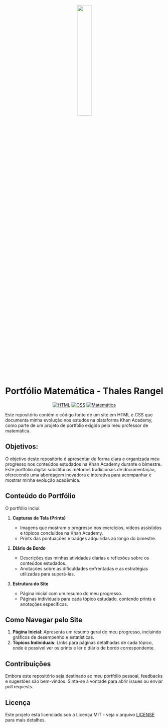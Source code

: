 <div align="center">

<img src="https://github.com/user-attachments/assets/87beec4e-ef14-4d94-96db-a23d0a934921" width="30%">

# Portfólio Matemática - Thales Rangel

[![HTML](https://img.shields.io/badge/HTML-5-red)](https://thales-rangel.github.io/Thales-Rangel-Portifolio/)
[![CSS](https://img.shields.io/badge/CSS-3-blue)](https://thales-rangel.github.io/Thales-Rangel-Portifolio/)
[![Matemática](https://img.shields.io/badge/Khan-Academy-blue)](https://www.geogebra.org)

</div>

Este repositório contém o código fonte de um site em HTML e CSS que documenta minha evolução nos estudos na plataforma Khan Academy, como parte de um projeto de portfólio exigido pelo meu professor de matemática.

## Objetivos:

O objetivo deste repositório é apresentar de forma clara e organizada meu progresso nos conteúdos estudados na Khan Academy durante o bimestre. Este portfólio digital substitui os métodos tradicionais de documentação, oferecendo uma abordagem inovadora e interativa para acompanhar e mostrar minha evolução acadêmica.

## Conteúdo do Portfólio

O portfólio inclui:

1. **Capturas de Tela (Prints)**
   - Imagens que mostram o progresso nos exercícios, vídeos assistidos e tópicos concluídos na Khan Academy.
   - Prints das pontuações e badges adquiridas ao longo do bimestre.

2. **Diário de Bordo**
   - Descrições das minhas atividades diárias e reflexões sobre os conteúdos estudados.
   - Anotações sobre as dificuldades enfrentadas e as estratégias utilizadas para superá-las.

3. **Estrutura do Site**
   - Página inicial com um resumo do meu progresso.
   - Páginas individuais para cada tópico estudado, contendo prints e anotações específicas.

## Como Navegar pelo Site

1. **Página Inicial**: Apresenta um resumo geral do meu progresso, incluindo gráficos de desempenho e estatísticas.
2. **Tópicos Individuais**: Links para páginas detalhadas de cada tópico, onde é possível ver os prints e ler o diário de bordo correspondente.

## Contribuições

Embora este repositório seja destinado ao meu portfólio pessoal, feedbacks e sugestões são bem-vindos. Sinta-se à vontade para abrir issues ou enviar pull requests.

## Licença

Este projeto está licenciado sob a Licença MIT - veja o arquivo [LICENSE](LICENSE) para mais detalhes.
